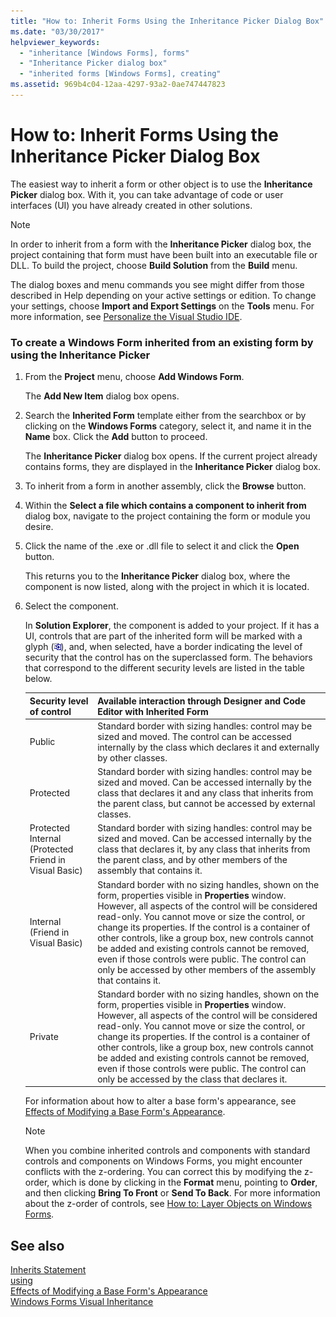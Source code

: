 ```yaml
---
title: "How to: Inherit Forms Using the Inheritance Picker Dialog Box"
ms.date: "03/30/2017"
helpviewer_keywords: 
  - "inheritance [Windows Forms], forms"
  - "Inheritance Picker dialog box"
  - "inherited forms [Windows Forms], creating"
ms.assetid: 969b4c04-12aa-4297-93a2-0ae747447823
---
```

# How to: Inherit Forms Using the Inheritance Picker Dialog Box
The easiest way to inherit a form or other object is to use the **Inheritance Picker** dialog box. With it, you can take advantage of code or user interfaces (UI) you have already created in other solutions.  
  
> [!NOTE]
>  In order to inherit from a form with the **Inheritance Picker** dialog box, the project containing that form must have been built into an executable file or DLL. To build the project, choose **Build Solution** from the **Build** menu.  
>   
>  The dialog boxes and menu commands you see might differ from those described in Help depending on your active settings or edition. To change your settings, choose **Import and Export Settings** on the **Tools** menu. For more information, see [Personalize the Visual Studio IDE](/visualstudio/ide/personalizing-the-visual-studio-ide).  
  
### To create a Windows Form inherited from an existing form by using the Inheritance Picker  
  
1.  From the **Project** menu, choose **Add Windows Form**.  
  
     The **Add New Item** dialog box opens.  
  
2.  Search the **Inherited Form** template either from the searchbox or by clicking on the **Windows Forms** category, select it, and name it in the **Name** box. Click the **Add** button to proceed.  
  
     The **Inheritance Picker** dialog box opens. If the current project already contains forms, they are displayed in the **Inheritance Picker** dialog box.  
  
3.  To inherit from a form in another assembly, click the **Browse** button.  
  
4.  Within the **Select a file which contains a component to inherit from** dialog box, navigate to the project containing the form or module you desire.  
  
5.  Click the name of the .exe or .dll file to select it and click the **Open** button.  
  
     This returns you to the **Inheritance Picker** dialog box, where the component is now listed, along with the project in which it is located.  
  
6.  Select the component.  
  
     In **Solution Explorer**, the component is added to your project. If it has a UI, controls that are part of the inherited form will be marked with a glyph (![VisualBasicInheritanceSymbol screenshot](../../../../docs/framework/winforms/advanced/media/vbinheritanceglyph.gif "vbInheritanceGlyph")), and, when selected, have a border indicating the level of security that the control has on the superclassed form. The behaviors that correspond to the different security levels are listed in the table below.  
  
    |Security level of control|Available interaction through Designer and Code Editor with Inherited Form|  
    |-------------------------------|--------------------------------------------------------------------------------|  
    |Public|Standard border with sizing handles: control may be sized and moved. The control can be accessed internally by the class which declares it and externally by other classes.|  
    |Protected|Standard border with sizing handles: control may be sized and moved. Can be accessed internally by the class that declares it and any class that inherits from the parent class, but cannot be accessed by external classes.|  
    |Protected Internal (Protected Friend in Visual Basic)|Standard border with sizing handles: control may be sized and moved. Can be accessed internally by the class that declares it, by any class that inherits from the parent class, and by other members of the assembly that contains it.|  
    |Internal (Friend in Visual Basic)|Standard border with no sizing handles, shown on the form, properties visible in **Properties** window. However, all aspects of the control will be considered read-only. You cannot move or size the control, or change its properties. If the control is a container of other controls, like a group box, new controls cannot be added and existing controls cannot be removed, even if those controls were public. The control can only be accessed by other members of the assembly that contains it.|  
    |Private|Standard border with no sizing handles, shown on the form, properties visible in **Properties** window. However, all aspects of the control will be considered read-only. You cannot move or size the control, or change its properties. If the control is a container of other controls, like a group box, new controls cannot be added and existing controls cannot be removed, even if those controls were public. The control can only be accessed by the class that declares it.|  
  
     For information about how to alter a base form's appearance, see [Effects of Modifying a Base Form's Appearance](../../../../docs/framework/winforms/advanced/effects-of-modifying-base-form-appearance.md).  
  
    > [!NOTE]
    >  When you combine inherited controls and components with standard controls and components on Windows Forms, you might encounter conflicts with the z-ordering. You can correct this by modifying the z-order, which is done by clicking in the **Format** menu, pointing to **Order**, and then clicking **Bring To Front** or **Send To Back**. For more information about the z-order of controls, see [How to: Layer Objects on Windows Forms](../../../../docs/framework/winforms/controls/how-to-layer-objects-on-windows-forms.md).  
  
## See also
 [Inherits Statement](~/docs/visual-basic/language-reference/statements/inherits-statement.md)  
 [using](~/docs/csharp/language-reference/keywords/using.md)  
 [Effects of Modifying a Base Form's Appearance](../../../../docs/framework/winforms/advanced/effects-of-modifying-base-form-appearance.md)  
 [Windows Forms Visual Inheritance](../../../../docs/framework/winforms/advanced/windows-forms-visual-inheritance.md)
